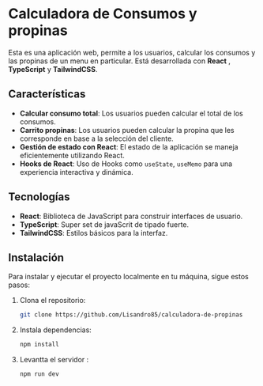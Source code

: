 # Calculadora de Consumos y propinas

Esta es una aplicación web, permite a los usuarios, calcular los consumos y las propinas de un menu en particular. Está desarrollada con **React** , **TypeScript** y **TailwindCSS**.

## Características

- **Calcular consumo total**: Los usuarios pueden calcular el total de los consumos.
- **Carrito propinas**: Los usuarios pueden calcular la propina que les corresponde en base a la selección del cliente.
- **Gestión de estado con React**: El estado de la aplicación se maneja eficientemente utilizando React.
- **Hooks de React**: Uso de Hooks como `useState`, `useMemo` para una experiencia interactiva y dinámica.

## Tecnologías

- **React**: Biblioteca de JavaScript para construir interfaces de usuario.
- **TypeScript**: Super set de javaScrit de tipado fuerte.
- **TailwindCSS**: Estilos básicos para la interfaz.

## Instalación

Para instalar y ejecutar el proyecto localmente en tu máquina, sigue estos pasos:

1. Clona el repositorio:
   ```bash
   git clone https://github.com/Lisandro85/calculadora-de-propinas

2. Instala dependencias:
   ```bash
   npm install

3. Levantta el servidor :
   ```bash
   npm run dev
